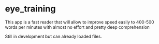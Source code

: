 # eye_training

This app is a fast reader that will allow to improve speed easily to
400-500 words per minutes with almost no effort and pretty deep
comprehension

Still in development but can already loaded files. 
